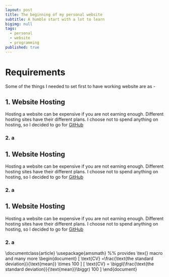 ```yaml
---
layout: post
title: The beginning of my personal website
subtitle: A humble start with a lot to learn
bigimg: null
tags:
  - personal
  - website
  - programming
published: true
---
```



# Requirements
Some of the things I needed to set first to have working website are as -

## 1. Website Hosting 
Hosting a website can be expensive if you are not earning enough. Different hosting sites have their different plans. I choose not to spend anything on hosting, so I decided to go for [GitHub](https://github.com/)

### 2. a


## 1. Website Hosting 
Hosting a website can be expensive if you are not earning enough. Different hosting sites have their different plans. I choose not to spend anything on hosting, so I decided to go for [GitHub](https://github.com/)

### 2. a


## 1. Website Hosting 
Hosting a website can be expensive if you are not earning enough. Different hosting sites have their different plans. I choose not to spend anything on hosting, so I decided to go for [GitHub](https://github.com/)

### 2. a

\documentclass{article}
\usepackage{amsmath}    %% provides \tex{} macro and many more
\begin{document}
\[
\text{CV} =\frac{\text{the standard deviation}}{\text{mean}} \times 100
\]
\[
\text{CV} = \biggl(\frac{\text{the standard deviation}}{\text{mean}}\biggr) 100
\]
\end{document}


<i class="ai ai-ideas-repec ai-5x"></i>


<i style="color: Tomato;" class="fas fa-stroopwafel fa-3x"></i>



<div class="wow zoomIn">
  <canvas id="myChart" width="800" height="500"></canvas>
</div>


<script> 
var ctx = document.getElementById('myChart').getContext('2d');
var chart = new Chart(ctx, {
    // The type of chart we want to create
    type: 'line',

    // The data for our dataset
    data: {
        labels: ["January", "February", "March", "April", "May", "June", "July"],
        datasets: [{
            label: "My First dataset",
            backgroundColor: 'rgb(255, 99, 132)',
            borderColor: 'rgb(255, 99, 132)',
            data: [0, 10, 5, 2, 20, 30, 45],
        }]
    },

    // Configuration options go here
    options: {}
});

</script>
